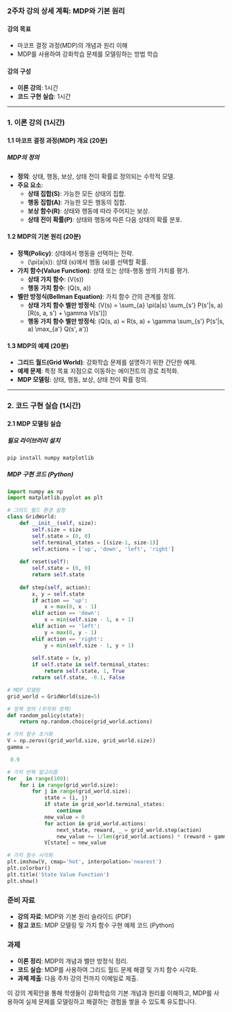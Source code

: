 ### 2주차 강의 상세 계획: MDP와 기본 원리

#### 강의 목표
- 마코프 결정 과정(MDP)의 개념과 원리 이해
- MDP를 사용하여 강화학습 문제를 모델링하는 방법 학습

#### 강의 구성
- **이론 강의**: 1시간
- **코드 구현 실습**: 1시간

---

### 1. 이론 강의 (1시간)

#### 1.1 마코프 결정 과정(MDP) 개요 (20분)

##### MDP의 정의
- **정의**: 상태, 행동, 보상, 상태 전이 확률로 정의되는 수학적 모델.
- **주요 요소**:
  - **상태 집합(S)**: 가능한 모든 상태의 집합.
  - **행동 집합(A)**: 가능한 모든 행동의 집합.
  - **보상 함수(R)**: 상태와 행동에 따라 주어지는 보상.
  - **상태 전이 확률(P)**: 상태와 행동에 따른 다음 상태의 확률 분포.

#### 1.2 MDP의 기본 원리 (20분)
- **정책(Policy)**: 상태에서 행동을 선택하는 전략.
  - \(\pi(a|s)\): 상태 \(s\)에서 행동 \(a\)를 선택할 확률.
- **가치 함수(Value Function)**: 상태 또는 상태-행동 쌍의 가치를 평가.
  - **상태 가치 함수**: \(V(s)\)
  - **행동 가치 함수**: \(Q(s, a)\)
- **벨만 방정식(Bellman Equation)**: 가치 함수 간의 관계를 정의.
  - **상태 가치 함수 벨만 방정식**: \(V(s) = \sum_{a} \pi(a|s) \sum_{s'} P(s'|s, a) [R(s, a, s') + \gamma V(s')]\)
  - **행동 가치 함수 벨만 방정식**: \(Q(s, a) = R(s, a) + \gamma \sum_{s'} P(s'|s, a) \max_{a'} Q(s', a')\)

#### 1.3 MDP의 예제 (20분)
- **그리드 월드(Grid World)**: 강화학습 문제를 설명하기 위한 간단한 예제.
- **예제 문제**: 특정 목표 지점으로 이동하는 에이전트의 경로 최적화.
- **MDP 모델링**: 상태, 행동, 보상, 상태 전이 확률 정의.

---

### 2. 코드 구현 실습 (1시간)

#### 2.1 MDP 모델링 실습

##### 필요 라이브러리 설치
```bash
pip install numpy matplotlib
```

##### MDP 구현 코드 (Python)
```python
import numpy as np
import matplotlib.pyplot as plt

# 그리드 월드 환경 설정
class GridWorld:
    def __init__(self, size):
        self.size = size
        self.state = (0, 0)
        self.terminal_states = [(size-1, size-1)]
        self.actions = ['up', 'down', 'left', 'right']
    
    def reset(self):
        self.state = (0, 0)
        return self.state
    
    def step(self, action):
        x, y = self.state
        if action == 'up':
            x = max(0, x - 1)
        elif action == 'down':
            x = min(self.size - 1, x + 1)
        elif action == 'left':
            y = max(0, y - 1)
        elif action == 'right':
            y = min(self.size - 1, y + 1)
        
        self.state = (x, y)
        if self.state in self.terminal_states:
            return self.state, 1, True
        return self.state, -0.1, False

# MDP 모델링
grid_world = GridWorld(size=5)

# 정책 정의 (무작위 정책)
def random_policy(state):
    return np.random.choice(grid_world.actions)

# 가치 함수 초기화
V = np.zeros((grid_world.size, grid_world.size))
gamma =

 0.9

# 가치 반복 알고리즘
for _ in range(100):
    for i in range(grid_world.size):
        for j in range(grid_world.size):
            state = (i, j)
            if state in grid_world.terminal_states:
                continue
            new_value = 0
            for action in grid_world.actions:
                next_state, reward, _ = grid_world.step(action)
                new_value += 1/len(grid_world.actions) * (reward + gamma * V[next_state])
            V[state] = new_value

# 가치 함수 시각화
plt.imshow(V, cmap='hot', interpolation='nearest')
plt.colorbar()
plt.title('State Value Function')
plt.show()
```

### 준비 자료
- **강의 자료**: MDP와 기본 원리 슬라이드 (PDF)
- **참고 코드**: MDP 모델링 및 가치 함수 구현 예제 코드 (Python)

### 과제
- **이론 정리**: MDP의 개념과 벨만 방정식 정리.
- **코드 실습**: MDP를 사용하여 그리드 월드 문제 해결 및 가치 함수 시각화.
- **과제 제출**: 다음 주차 강의 전까지 이메일로 제출.

이 강의 계획안을 통해 학생들이 강화학습의 기본 개념과 원리를 이해하고, MDP를 사용하여 실제 문제를 모델링하고 해결하는 경험을 쌓을 수 있도록 유도합니다.